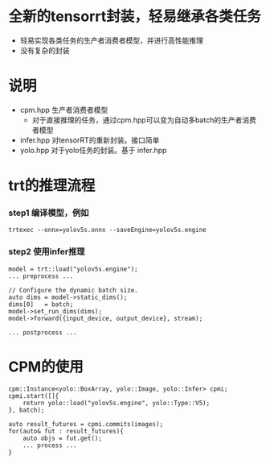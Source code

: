 # 全新的tensorrt封装，轻易继承各类任务
- 轻易实现各类任务的生产者消费者模型，并进行高性能推理
- 没有复杂的封装

# 说明
- cpm.hpp 生产者消费者模型
    - 对于直接推理的任务，通过cpm.hpp可以变为自动多batch的生产者消费者模型
- infer.hpp 对tensorRT的重新封装。接口简单
- yolo.hpp 对于yolo任务的封装。基于 infer.hpp

# trt的推理流程
### step1 编译模型，例如
`trtexec --onnx=yolov5s.onnx --saveEngine=yolov5s.engine`

### step2 使用infer推理
```
model = trt::load("yolov5s.engine");
... preprocess ...

// Configure the dynamic batch size.
auto dims = model->static_dims();
dims[0]   = batch;
model->set_run_dims(dims);
model->forward({input_device, output_device}, stream);

... postprocess ...
```
# CPM的使用
```
cpm::Instance<yolo::BoxArray, yolo::Image, yolo::Infer> cpmi;
cpmi.start([]{
    return yolo::load("yolov5s.engine", yolo::Type::V5);
}, batch);

auto result_futures = cpmi.commits(images);
for(auto& fut : result_futures){
    auto objs = fut.get();
    ... process ...
}
```